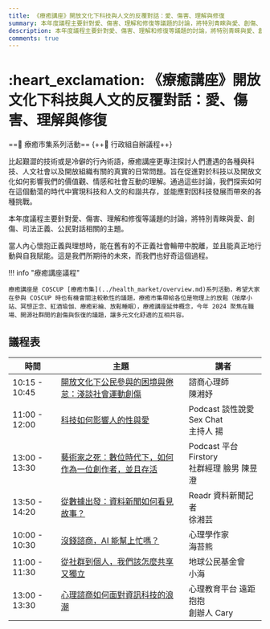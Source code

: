 ```yaml
---
title: 《療癒講座》開放文化下科技與人文的反覆對話：愛、傷害、理解與修復
summary: 本年度議程主要針對愛、傷害、理解和修復等議題的討論，將特別青睞與愛、創傷、司法正義、公民對話相關的主題。當人內心懷抱正義與理想時，能在舊有的不正義社會輪帶中脫離，並且能真正地行動與自我賦能。這是我們所期待的未來，而我們也好奇這個過程。
description: 本年度議程主要針對愛、傷害、理解和修復等議題的討論，將特別青睞與愛、創傷、司法正義、公民對話相關的主題。當人內心懷抱正義與理想時，能在舊有的不正義社會輪帶中脫離，並且能真正地行動與自我賦能。這是我們所期待的未來，而我們也好奇這個過程。
comments: true
---
```


# :heart_exclamation: 《療癒講座》開放文化下科技與人文的反覆對話：愛、傷害、理解與修復

==:heartbeat: 療癒市集系列活動== {++:green_apple: 行政組自辦議程++}

比起艱澀的技術或是冷僻的行內術語，療癒講座更專注探討人們遭遇的各種與科技、人文社會以及開放組織有關的真實的日常問題。旨在促進對於科技以及開放文化如何影響我們的價值觀、情感和社會互動的理解。通過這些討論，我們探索如何在這個動蕩的時代中實現科技和人文的和諧共存，並能應對因科技發展而帶來的各種挑戰。

本年度議程主要針對愛、傷害、理解和修復等議題的討論，將特別青睞與愛、創傷、司法正義、公民對話相關的主題。

當人內心懷抱正義與理想時，能在舊有的不正義社會輪帶中脫離，並且能真正地行動與自我賦能。這是我們所期待的未來，而我們也好奇這個過程。

!!! info "療癒講座議程"

    療癒講座是 COSCUP [療癒市集](../health_market/overview.md)系列活動，希望大家在參與 COSCUP 時也有機會關注較軟性的議題，療癒市集帶給各位是物理上的放鬆（按摩小站、冥想正念、紅酒瑜伽、療癒彩繪、放鬆睡眠），療癒講座延伸概念，今年 2024 聚焦在職場、開源社群間的創傷與恢復的議題，讓多元文化舒適的互相共容。

## 議程表

<table>
    <thead>
        <tr>
            <th>時間</th>
            <th>主題</th>
            <th>講者</th>
        </tr>
    </thead>
    <tbody>
        <tr>
            <td>10:15 - 10:45</td>
            <td><a href="https://pretalx.coscup.org/coscup-2024/talk/PDFEGE/">開放文化下公民參與的困境與倦怠：淺談社會運動創傷</a></td>
            <td>諮商心理師<br>陳湘妤</td>
        </tr>
        <tr>
            <td>11:00 - 12:00</td>
            <td><a href="https://pretalx.coscup.org/coscup-2024/talk/Z3TTNS/">科技如何影響人的性與愛</a></td>
            <td>Podcast 談性說愛 Sex Chat<br>主持人 揚</td>
        </tr>
        <tr>
            <td>13:00 - 13:30</td>
            <td><a href="https://pretalx.coscup.org/coscup-2024/talk/UZGEK7/">藝術家之死：數位時代下，如何作為一位創作者，並且存活</a></td>
            <td>Podcast 平台 Firstory<br>社群經理 臉男 陳昱澄</td>
        </tr>
        <tr>
            <td>13:50 - 14:20</td>
            <td><a href="https://pretalx.coscup.org/coscup-2024/talk/QUGDAQ/">從數據出發：資料新聞如何看見故事？</a></td>
            <td>Readr 資料新聞記者<br>徐湘芸</td>
        </tr>
        <tr>
            <td>10:00 - 10:30</td>
            <td><a href="https://pretalx.coscup.org/coscup-2024/talk/UNURKF/">沒錢諮商，AI 能幫上忙嗎？</a></td>
            <td>心理學作家<br>海苔熊</td>
        </tr>
        <tr>
            <td>11:00 - 11:30</td>
            <td><a href="https://pretalx.coscup.org/coscup-2024/talk/A79S3H/">從社群到個人，我們該怎麼共享又獨立</a></td>
            <td>地球公民基金會<br>小海</td>
        </tr>
        <tr>
            <td>13:00 - 13:30</td>
            <td><a href="https://pretalx.coscup.org/coscup-2024/talk/7RACAB/">心理諮商如何面對資訊科技的浪潮</a></td>
            <td>心理教育平台 遠距抱抱<br>創辦人  Cary</td>
        </tr>
    </tbody>
</table>
